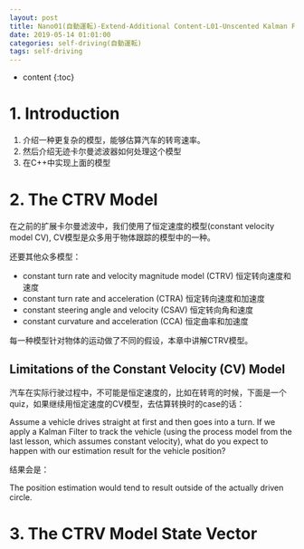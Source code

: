 ```yaml
---
layout: post
title: Nano01(自動運転)-Extend-Additional Content-L01-Unscented Kalman Filters无迹卡尔曼滤波
date: 2019-05-14 01:01:00
categories: self-driving(自動運転)
tags: self-driving
---
```

* content
{:toc}

# 1. Introduction

1. 介绍一种更复杂的模型，能够估算汽车的转弯速率。
2. 然后介绍无迹卡尔曼滤波器如何处理这个模型
3. 在C++中实现上面的模型

# 2. The CTRV Model

在之前的扩展卡尔曼滤波中，我们使用了恒定速度的模型(constant velocity model CV), CV模型是众多用于物体跟踪的模型中的一种。

还要其他众多模型：
- constant turn rate and velocity magnitude model (CTRV) 恒定转向速度和速度
- constant turn rate and acceleration (CTRA) 恒定转向速度和加速度
- constant steering angle and velocity (CSAV) 恒定转向角和速度
- constant curvature and acceleration (CCA) 恒定曲率和加速度

每一种模型针对物体的运动做了不同的假设，本章中讲解CTRV模型。

## Limitations of the Constant Velocity (CV) Model

汽车在实际行驶过程中，不可能是恒定速度的，比如在转弯的时候，下面是一个quiz，如果继续用恒定速度的CV模型，去估算转换时的case的话：

Assume a vehicle drives straight at first and then goes into a turn. If we apply a Kalman Filter to track the vehicle (using the process model from the last lesson, which assumes constant velocity), what do you expect to happen with our estimation result for the vehicle position?

结果会是：

The position estimation would tend to result outside of the actually driven circle. 

# 3. The CTRV Model State Vector

